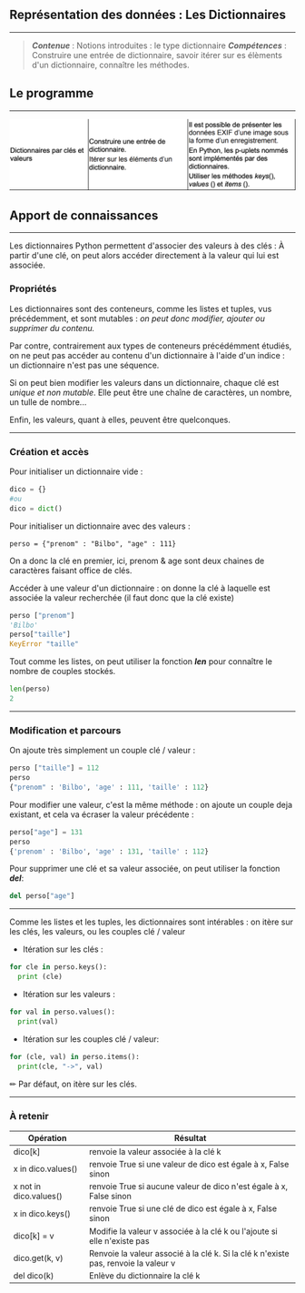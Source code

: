 ## Représentation des données : Les Dictionnaires 

-------------

> ***Contenue*** : Notions introduites : le type dictionnaire
> ***Compétences*** : Construire une entrée de dictionnaire, savoir itérer sur es élèments d'un dictionnaire, connaître les méthodes.

## Le programme

-----------

![bo_tuple](../assets/bo_dico.png)

## Apport de connaissances

--------

Les dictionnaires Python permettent d'associer des valeurs à des clés : À partir d'une clé, on peut alors accéder directement à la valeur qui lui est associée.

### Propriétés

Les dictionnaires sont des conteneurs, comme les listes et tuples, vus précédemment, et sont mutables : *on peut donc modifier, ajouter ou supprimer du contenu.*

Par contre, contrairement aux types de conteneurs précédémment étudiés, on ne peut pas accéder au contenu d'un dictionnaire à l'aide d'un indice : un dictionnaire n'est pas une séquence.

Si on peut bien modifier les valeurs dans un dictionnaire, chaque clé est *unique et non mutable*. Elle peut être une chaîne de caractères, un nombre, un tulle de nombre...

Enfin, les valeurs, quant à elles, peuvent être quelconques.

-----------------

### Création et accès 

Pour initialiser un dictionnaire vide : 

```python
dico = {}
#ou
dico = dict()
```

Pour initialiser un dictionnaire avec des valeurs :

```pytho
perso = {"prenom" : "Bilbo", "age" : 111}
```

On a donc la clé en premier, ici, prenom & age sont deux chaines de caractères faisant office de clés.

Accéder à une valeur d'un dictionnaire : on donne la clé à laquelle est associée la valeur recherchée (il faut donc que la clé existe)

```python
perso ["prenom"]
'Bilbo'
perso["taille"]
KeyError "taille"
```

Tout comme les listes, on peut utiliser la fonction ***len*** pour connaître le nombre de couples stockés.

```python
len(perso)
2
```

--------------

### Modification et parcours

 On ajoute très simplement un couple clé / valeur :

```python
perso ["taille"] = 112
perso 
{"prenom" : 'Bilbo', 'age' : 111, 'taille' : 112}
```

 Pour modifier une valeur, c'est la même méthode : on ajoute un couple deja existant, et cela va écraser la valeur précédente :

```python
perso["age"] = 131
perso
{'prenom' : 'Bilbo', 'age' : 131, 'taille' : 112}
```

Pour supprimer une clé et sa valeur associée, on peut utiliser la fonction ***del***:

```python
del perso["age"]
```

-----

Comme les listes et les tuples, les dictionnaires sont intérables : on itère sur les clés, les valeurs, ou les couples clé / valeur

- Itération sur les clés :

```python
for cle in perso.keys():
  print (cle)
```

- Itération sur les valeurs :

```python
for val in perso.values():
  print(val)
```

- Itération sur les couples clé / valeur:

```python
for (cle, val) in perso.items():
  print(cle, "->", val)
```

✏ Par défaut, on itère sur les clés.

--------

### À retenir

| Opération              | Résultat                                                     |
| ---------------------- | ------------------------------------------------------------ |
| dico[k]                | renvoie la valeur associée à la clé k                        |
| x in dico.values()     | renvoie True si une valeur de dico est égale à x, False sinon |
| x not in dico.values() | renvoie True si aucune valeur de dico n'est égale à x, False sinon |
| x in dico.keys()       | renvoie True si une clé de dico est égale à x, False sinon   |
| dico[k] = v            | Modifie la valeur v associée à la clé k ou l'ajoute si elle n'existe pas |
| dico.get(k, v)         | Renvoie la valeur associé à la clé k. Si la clé k n'existe pas, renvoie la valeur v |
| del dico(k)            | Enlève du dictionnaire la clé k                              |